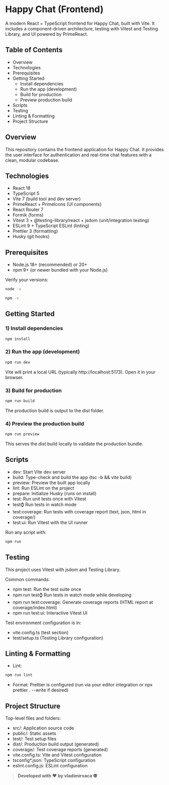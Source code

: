 # Happy Chat (Frontend)

A modern React + TypeScript frontend for Happy Chat, built with Vite. It includes a component-driven architecture, testing with Vitest and Testing Library, and UI powered by PrimeReact.

## Table of Contents
- Overview
- Technologies
- Prerequisites
- Getting Started
  - Install dependencies
  - Run the app (development)
  - Build for production
  - Preview production build
- Scripts
- Testing
- Linting & Formatting
- Project Structure

## Overview
This repository contains the frontend application for Happy Chat. It provides the user interface for authentication and real-time chat features with a clean, modular codebase.

## Technologies
- React 18
- TypeScript 5
- Vite 7 (build tool and dev server)
- PrimeReact + PrimeIcons (UI components)
- React Router 7
- Formik (forms)
- Vitest 3 + @testing-library/react + jsdom (unit/integration testing)
- ESLint 9 + TypeScript ESLint (linting)
- Prettier 3 (formatting)
- Husky (git hooks)

## Prerequisites
- Node.js 18+ (recommended) or 20+
- npm 9+ (or newer bundled with your Node.js)

Verify your versions:

```bash
node -v
```
```bash
npm -v
```

## Getting Started

### 1) Install dependencies
```bash
npm install
```
### 2) Run the app (development)
```bash
npm run dev
```

Vite will print a local URL (typically http://localhost:5173). Open it in your browser.

### 3) Build for production
```bash
npm run build
```

The production build is output to the dist folder.

### 4) Preview the production build
```bash
npm run preview
```

This serves the dist build locally to validate the production bundle.

## Scripts
- dev: Start Vite dev server
- build: Type-check and build the app (tsc -b && vite build)
- preview: Preview the built app locally
- lint: Run ESLint on the project
- prepare: Initialize Husky (runs on install)
- test: Run unit tests once with Vitest
- test:watch: Run tests in watch mode
- test:coverage: Run tests with coverage report (text, json, html in coverage/)
- test:ui: Run Vitest with the UI runner

Run any script with:
```bash
npm run
``` 

## Testing
This project uses Vitest with jsdom and Testing Library.

Common commands:
- npm test: Run the test suite once
- npm run test:watch: Run tests in watch mode while developing
- npm run test:coverage: Generate coverage reports (HTML report at coverage/index.html)
- npm run test:ui: Interactive Vitest UI

Test environment configuration is in:
- vite.config.ts (test section)
- test/setup.ts (Testing Library configuration)

## Linting & Formatting
- Lint:
```bash
npm run lint
```
- Format: Prettier is configured (run via your editor integration or npx prettier . --write if desired)

## Project Structure
Top-level files and folders:
- src/: Application source code
- public/: Static assets
- test/: Test setup files
- dist/: Production build output (generated)
- coverage/: Test coverage reports (generated)
- vite.config.ts: Vite and Vitest configuration
- tsconfig*.json: TypeScript configuration
- eslint.config.js: ESLint configuration

> **Developed with ❤️ by vladimirvaca 👽**
